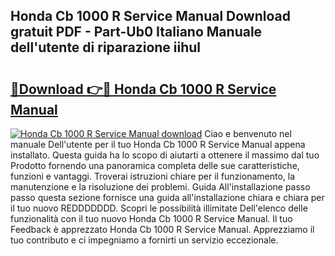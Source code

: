 ## Honda Cb 1000 R Service Manual Download gratuit PDF - Part-Ub0 Italiano Manuale dell'utente di riparazione iihul

# <h2><a href="http://df9244.blite.top/?on=Honda+Cb+1000+R+Service+Manual">🔗Download 👉🔴 Honda Cb 1000 R Service Manual</a></h2>

[![Honda Cb 1000 R Service Manual download](https://i.imgur.com/lujVjoI.png)](http://df9244.blite.top/?on=Honda+Cb+1000+R+Service+Manual)
Ciao e benvenuto nel manuale Dell'utente per il tuo Honda Cb 1000 R Service Manual appena installato. Questa guida ha lo scopo di aiutarti a ottenere il massimo dal tuo Prodotto fornendo una panoramica completa delle sue caratteristiche, funzioni e vantaggi. Troverai istruzioni chiare per il funzionamento, la manutenzione e la risoluzione dei problemi. Guida All'installazione passo passo questa sezione fornisce una guida all'installazione chiara e chiara per il tuo nuovo REDDDDDDD. Scopri le possibilità illimitate Dell'elenco delle funzionalità con il tuo nuovo Honda Cb 1000 R Service Manual. Il tuo Feedback è apprezzato Honda Cb 1000 R Service Manual. Apprezziamo il tuo contributo e ci impegniamo a fornirti un servizio eccezionale.
